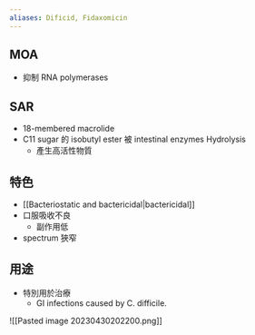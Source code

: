 ```yaml
---
aliases: Dificid, Fidaxomicin
---
```

## MOA
- 抑制 RNA polymerases
## SAR
- 18-membered macrolide
- C11 sugar 的 isobutyl ester 被 intestinal enzymes Hydrolysis
	- 產生高活性物質
## 特色
- [[Bacteriostatic and bactericidal|bactericidal]]
- 口服吸收不良
	- 副作用低
- spectrum 狹窄
## 用途
- 特別用於治療
	- GI infections caused by C. difficile.

![[Pasted image 20230430202200.png]]